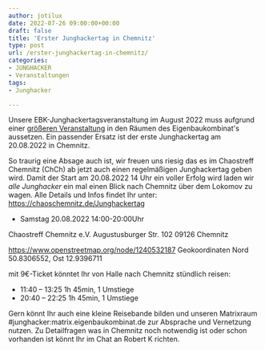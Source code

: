 ```yaml
---
author: jotilux
date: 2022-07-26 09:00:00+00:00
draft: false
title: 'Erster Junghackertag in Chemnitz'
type: post
url: /erster-junghackertag-in-chemnitz/
categories:
- JUNGHACKER
- Veranstaltungen
tags:
- Junghacker

---
```


Unsere EBK-Junghackertagsveranstaltung im August 2022 muss aufgrund einer [größeren Veranstaltung](https://www.offene-werkstaetten.org/post/eigenbaulaune) in den Räumen des Eigenbaukombinat's aussetzen. Ein passender Ersatz ist der erste Junghackertag am 20.08.2022 in Chemnitz.

<!-- more -->

So traurig eine Absage auch ist, wir freuen uns riesig das es im Chaostreff Chemnitz (ChCh) ab jetzt auch einen regelmäßigen Junghackertag geben wird. Damit der Start am 20.08.2022 14 Uhr ein voller Erfolg wird laden wir *alle Junghacker* ein mal einen Blick nach Chemnitz über dem Lokomov zu wagen.
Alle Details und Infos findet Ihr unter: https://chaoschemnitz.de/Junghackertag

* Samstag 20.08.2022 14:00-20:00Uhr

Chaostreff Chemnitz e.V.
Augustusburger Str. 102
09126 Chemnitz

https://www.openstreetmap.org/node/1240532187
Geokoordinaten Nord 50.8306552, Ost 12.9396711

mit 9€-Ticket könntet Ihr von Halle nach Chemnitz stündlich reisen:
* 11:40 – 13:25 1h 45min, 1 Umstiege
* 20:40 – 22:25 1h 45min, 1 Umstiege

Gern könnt Ihr auch eine kleine Reisebande bilden und unseren Matrixraum #junghacker:matrix.eigenbaukombinat.de zur Absprache und Vernetzung nutzen. Zu Detailfragen was in Chemnitz noch notwendig ist oder schon vorhanden ist könnt Ihr im Chat an Robert K richten.
